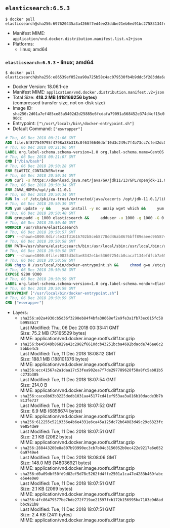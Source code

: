 ## `elasticsearch:6.5.3`

```console
$ docker pull elasticsearch@sha256:697620435a3a4266f7ed4ee23ddbe21eb6ed91bc27583134fe6b19af40af721d
```

-	Manifest MIME: `application/vnd.docker.distribution.manifest.list.v2+json`
-	Platforms:
	-	linux; amd64

### `elasticsearch:6.5.3` - linux; amd64

```console
$ docker pull elasticsearch@sha256:e86539ef052ea90a725b58c4ac079530fb4b9ddc5f283dda6a4837c08ab60459
```

-	Docker Version: 18.06.1-ce
-	Manifest MIME: `application/vnd.docker.distribution.manifest.v2+json`
-	Total Size: **418.2 MB (418169256 bytes)**  
	(compressed transfer size, not on-disk size)
-	Image ID: `sha256:2d01a7ef485ce85a5402d2d25885e6fcdafa79091a568452e374d4cf15c090dc`
-	Entrypoint: `["\/usr\/local\/bin\/docker-entrypoint.sh"]`
-	Default Command: `["eswrapper"]`

```dockerfile
# Thu, 06 Dec 2018 00:21:06 GMT
ADD file:6f877549795f4798a38b318c0f63f6646dbf10d3c249c7f4b73cc7cfe42dc0f5 in / 
# Thu, 06 Dec 2018 00:21:06 GMT
LABEL org.label-schema.schema-version=1.0 org.label-schema.name=CentOS Base Image org.label-schema.vendor=CentOS org.label-schema.license=GPLv2 org.label-schema.build-date=20181205
# Thu, 06 Dec 2018 00:21:07 GMT
CMD ["/bin/bash"]
# Thu, 06 Dec 2018 20:50:28 GMT
ENV ELASTIC_CONTAINER=true
# Thu, 06 Dec 2018 20:50:34 GMT
RUN curl -s https://download.java.net/java/GA/jdk11/13/GPL/openjdk-11.0.1_linux-x64_bin.tar.gz | tar -C /opt -zxf -
# Thu, 06 Dec 2018 20:50:34 GMT
ENV JAVA_HOME=/opt/jdk-11.0.1
# Thu, 06 Dec 2018 20:50:34 GMT
RUN ln -sf /etc/pki/ca-trust/extracted/java/cacerts /opt/jdk-11.0.1/lib/security/cacerts
# Thu, 06 Dec 2018 20:50:39 GMT
RUN yum update -y &&     yum install -y nc unzip wget which &&     yum clean all
# Thu, 06 Dec 2018 20:50:40 GMT
RUN groupadd -g 1000 elasticsearch &&     adduser -u 1000 -g 1000 -G 0 -d /usr/share/elasticsearch elasticsearch &&     chmod 0775 /usr/share/elasticsearch &&     chgrp 0 /usr/share/elasticsearch
# Thu, 06 Dec 2018 20:50:40 GMT
WORKDIR /usr/share/elasticsearch
# Thu, 06 Dec 2018 20:50:57 GMT
COPY --chown=1000:0dir:4e33f31616702b8ceb8778dd46ab8676bff89eaeec9658747087d0e62d99c561 in /usr/share/elasticsearch 
# Thu, 06 Dec 2018 20:50:58 GMT
ENV PATH=/usr/share/elasticsearch/bin:/usr/local/sbin:/usr/local/bin:/usr/sbin:/usr/bin:/sbin:/bin
# Thu, 06 Dec 2018 20:50:58 GMT
COPY --chown=1000:0file:0835d3d3ae8342e1be53607254cb0caca7134efdfcb7a65dcebbf3097ec59b11 in /usr/local/bin/docker-entrypoint.sh 
# Thu, 06 Dec 2018 20:50:58 GMT
RUN chgrp 0 /usr/local/bin/docker-entrypoint.sh &&     chmod g=u /etc/passwd &&     chmod 0775 /usr/local/bin/docker-entrypoint.sh
# Thu, 06 Dec 2018 20:50:58 GMT
EXPOSE 9200 9300
# Thu, 06 Dec 2018 20:50:59 GMT
LABEL org.label-schema.schema-version=1.0 org.label-schema.vendor=Elastic org.label-schema.name=elasticsearch org.label-schema.version=6.5.3 org.label-schema.url=https://www.elastic.co/products/elasticsearch org.label-schema.vcs-url=https://github.com/elastic/elasticsearch-docker license=Elastic License
# Thu, 06 Dec 2018 20:50:59 GMT
ENTRYPOINT ["/usr/local/bin/docker-entrypoint.sh"]
# Thu, 06 Dec 2018 20:50:59 GMT
CMD ["eswrapper"]
```

-	Layers:
	-	`sha256:a02a4930cb5d36f3290eb84f4bfa30668ef2e9fe3a1fb73ec015fc58b9958b17`  
		Last Modified: Thu, 06 Dec 2018 00:33:41 GMT  
		Size: 75.2 MB (75165529 bytes)  
		MIME: application/vnd.docker.image.rootfs.diff.tar.gzip
	-	`sha256:be45049b86829a42c2982f6610dcb43251bcba4692bdacde746ae6c25bbbe4c5`  
		Last Modified: Tue, 11 Dec 2018 18:08:12 GMT  
		Size: 188.1 MB (188101376 bytes)  
		MIME: application/vnd.docker.image.rootfs.diff.tar.gzip
	-	`sha256:ecc41567a2a1daa17c53fea902ea7f7de297789628f58a8fc5ab81b5c273b305`  
		Last Modified: Tue, 11 Dec 2018 18:07:54 GMT  
		Size: 214.0 B  
		MIME: application/vnd.docker.image.rootfs.diff.tar.gzip
	-	`sha256:cace8b63b3225dedb1031aa45177cd41ef953aa3a816b10dacde3b7b813fe737`  
		Last Modified: Tue, 11 Dec 2018 18:07:52 GMT  
		Size: 6.9 MB (6858674 bytes)  
		MIME: application/vnd.docker.image.rootfs.diff.tar.gzip
	-	`sha256:612255c5219336e4b6e4331e6ca45a125dc72b64083d49c29c6323fc9e854de9`  
		Last Modified: Tue, 11 Dec 2018 18:07:51 GMT  
		Size: 2.1 KB (2062 bytes)  
		MIME: application/vnd.docker.image.rootfs.diff.tar.gzip
	-	`sha256:288443200e8a807b93990ec3cb7b04c3156052b0ec422e9217a6e6526a9749e4`  
		Last Modified: Tue, 11 Dec 2018 18:08:06 GMT  
		Size: 148.0 MB (148036921 bytes)  
		MIME: application/vnd.docker.image.rootfs.diff.tar.gzip
	-	`sha256:d0a09dbf50fd9d82ef5d78c5262fd4ffe2501a1ca47e4283b469fabce5e4e0e0`  
		Last Modified: Tue, 11 Dec 2018 18:07:51 GMT  
		Size: 2.1 KB (2069 bytes)  
		MIME: application/vnd.docker.image.rootfs.diff.tar.gzip
	-	`sha256:4fc86479577be7bde272f719ae21597fcb172b156995ba7183e9d8adbbc921b8`  
		Last Modified: Tue, 11 Dec 2018 18:07:51 GMT  
		Size: 2.4 KB (2411 bytes)  
		MIME: application/vnd.docker.image.rootfs.diff.tar.gzip
